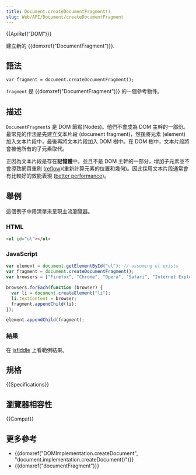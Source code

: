 ```yaml
---
title: Document.createDocumentFragment()
slug: Web/API/Document/createDocumentFragment
---
```


{{ApiRef("DOM")}}

建立新的 {{domxref("DocumentFragment")}}.

## 語法

```plain
var fragment = document.createDocumentFragment();
```

`fragment` 是 {{domxref("DocumentFragment")}} 的一個參考物件。

## 描述

`DocumentFragment`s 是 DOM 節點(Nodes)。他們不會成為 DOM 主幹的一部份。最常見的作法是先建立文本片段 (document fragment)，然後將元素 (element) 加入文本片段中，最後再將文本片段加入 DOM 樹中。在 DOM 樹中，文本片段將會被他所有的子元素取代。

正因為文本片段是存在**記憶體**中，並且不是 DOM 主幹的一部分，增加子元素並不會導致網頁重刷 ([reflow](https://developers.google.com/speed/articles/reflow?csw=1))(重新計算元素的位置和幾何)。因此採用文本片段通常會有比較好的效能表現 ([better performance](http://ejohn.org/blog/dom-documentfragments/))。

## 舉例

這個例子中用清單來呈現主流瀏覽器。

### HTML

```html
<ul id="ul"></ul>
```

### JavaScript

```js
var element = document.getElementById("ul"); // assuming ul exists
var fragment = document.createDocumentFragment();
var browsers = ["Firefox", "Chrome", "Opera", "Safari", "Internet Explorer"];

browsers.forEach(function (browser) {
  var li = document.createElement("li");
  li.textContent = browser;
  fragment.appendChild(li);
});

element.appendChild(fragment);
```

### 結果

在 [jsfiddle](https://jsfiddle.net/a0nn690f/) 上看範例結果。

## 規格

{{Specifications}}

## 瀏覽器相容性

{{Compat}}

## 更多參考

- {{domxref("DOMImplementation.createDocument", "document.implementation.createDocument()")}}
- {{domxref("documentFragment")}}
